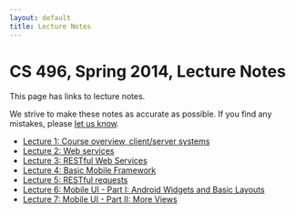 ```yaml
---
layout: default
title: Lecture Notes
---
```


# CS 496, Spring 2014, Lecture Notes

This page has links to lecture notes.

We strive to make these notes as accurate as possible.
If you find any mistakes, please [let us know](mailto:dhovemey@ycp.edu).

- [Lecture 1: Course overview, client/server systems](lecture01.html)
- [Lecture 2: Web services](lecture02.html)
- [Lecture 3: RESTful Web Services](lecture03.html)
- [Lecture 4: Basic Mobile Framework](lecture04.html)
- [Lecture 5: RESTful requests](lecture05.html)
- [Lecture 6: Mobile UI - Part I: Android Widgets and Basic Layouts](lecture06.html)
- [Lecture 7: Mobile UI - Part II: More Views](lecture07.html)
